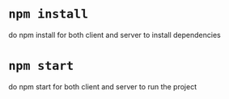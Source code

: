 # `npm install`
do npm install for both client and server to install dependencies

# `npm start`
do npm start for both client and server to run the project
